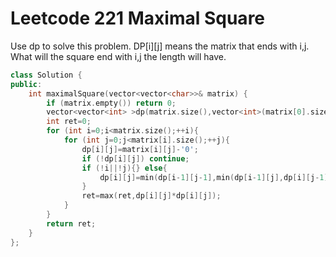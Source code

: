 # Leetcode 221 Maximal Square

Use dp to solve this problem.
DP[i][j] means the matrix that ends with i,j. What will the square end with i,j the length will have.
```cpp
class Solution {
public:
    int maximalSquare(vector<vector<char>>& matrix) {
        if (matrix.empty()) return 0;
        vector<vector<int> >dp(matrix.size(),vector<int>(matrix[0].size(),0));
        int ret=0;
        for (int i=0;i<matrix.size();++i){
            for (int j=0;j<matrix[i].size();++j){
                dp[i][j]=matrix[i][j]-'0';
                if (!dp[i][j]) continue;
                if (!i||!j){} else{
                    dp[i][j]=min(dp[i-1][j-1],min(dp[i-1][j],dp[i][j-1]))+1;    
                }
                ret=max(ret,dp[i][j]*dp[i][j]);
            }
        }
        return ret;
    }
};
```
